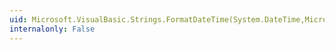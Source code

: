```yaml
---
uid: Microsoft.VisualBasic.Strings.FormatDateTime(System.DateTime,Microsoft.VisualBasic.DateFormat)
internalonly: False
---
```

